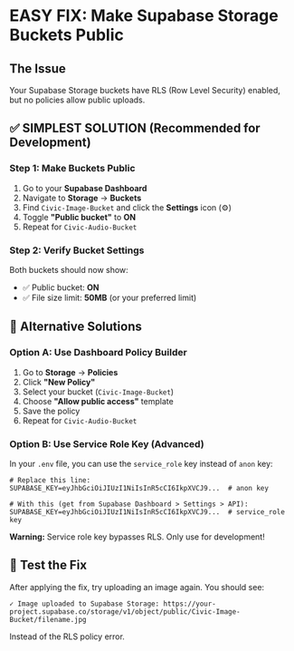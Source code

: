 # EASY FIX: Make Supabase Storage Buckets Public

## The Issue
Your Supabase Storage buckets have RLS (Row Level Security) enabled, but no policies allow public uploads.

## ✅ SIMPLEST SOLUTION (Recommended for Development)

### Step 1: Make Buckets Public
1. Go to your **Supabase Dashboard**
2. Navigate to **Storage** → **Buckets**  
3. Find `Civic-Image-Bucket` and click the **Settings** icon (⚙️)
4. Toggle **"Public bucket"** to **ON**
5. Repeat for `Civic-Audio-Bucket`

### Step 2: Verify Bucket Settings
Both buckets should now show:
- ✅ Public bucket: **ON**
- ✅ File size limit: **50MB** (or your preferred limit)

## 🔧 Alternative Solutions

### Option A: Use Dashboard Policy Builder
1. Go to **Storage** → **Policies**
2. Click **"New Policy"**
3. Select your bucket (`Civic-Image-Bucket`)
4. Choose **"Allow public access"** template
5. Save the policy
6. Repeat for `Civic-Audio-Bucket`

### Option B: Use Service Role Key (Advanced)
In your `.env` file, you can use the `service_role` key instead of `anon` key:
```
# Replace this line:
SUPABASE_KEY=eyJhbGciOiJIUzI1NiIsInR5cCI6IkpXVCJ9...  # anon key

# With this (get from Supabase Dashboard > Settings > API):
SUPABASE_KEY=eyJhbGciOiJIUzI1NiIsInR5cCI6IkpXVCJ9...  # service_role key
```
**Warning:** Service role key bypasses RLS. Only use for development!

## 🧪 Test the Fix
After applying the fix, try uploading an image again. You should see:
```
✓ Image uploaded to Supabase Storage: https://your-project.supabase.co/storage/v1/object/public/Civic-Image-Bucket/filename.jpg
```
Instead of the RLS policy error.